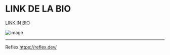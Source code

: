 # LINK DE LA BIO

<a href="https://lllit.reflex.run/" target="_blank">LINK IN BIO</a>


![image](https://github.com/user-attachments/assets/cd77c07c-41f4-4826-8790-e151d510d5d2)

_________________________________
Reflex
https://reflex.dev/
